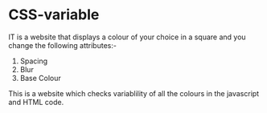 # CSS-variable
IT is a website that displays a colour of your choice in a square and you change the following attributes:- 
1. Spacing
2. Blur
3. Base Colour

This is a website which checks variablility of all the colours in the javascript and HTML code.
